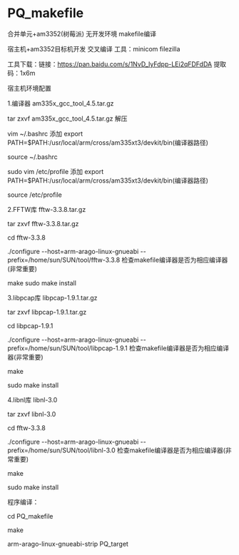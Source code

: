 # PQ_makefile
合并单元+am3352(树莓派)    无开发环境    makefile编译




  宿主机+am3352目标机开发  交叉编译  工具：minicom filezilla
  
  工具下载：链接：https://pan.baidu.com/s/1NvD_IyFdpp-LEi2qFDFdDA 提取码：1x6m 

宿主机环境配置

1.编译器 am335x_gcc_tool_4.5.tar.gz

   tar zxvf am335x_gcc_tool_4.5.tar.gz 解压
   
   vim ~/.bashrc   添加 export PATH=$PATH:/usr/local/arm/cross/am335xt3/devkit/bin(编译器路径)
   
   source ~/.bashrc
   
   sudo vim /etc/profile  添加 export PATH=$PATH:/usr/local/arm/cross/am335xt3/devkit/bin(编译器路径)
   
   source /etc/profile
   
2.FFTW库 fftw-3.3.8.tar.gz

   tar zxvf fftw-3.3.8.tar.gz
   
   cd fftw-3.3.8
   
   ./configure --host=arm-arago-linux-gnueabi --prefix=/home/sun/SUN/tool/fftw-3.3.8 检查makefile编译器是否为相应编译器(非常重要)
   
   
   make
   sudo make install
   
3.libpcap库 libpcap-1.9.1.tar.gz

   tar zxvf libpcap-1.9.1.tar.gz
   
   cd libpcap-1.9.1
   
   ./configure --host=arm-arago-linux-gnueabi --prefix=/home/sun/SUN/tool/libpcap-1.9.1 检查makefile编译器是否为相应编译器(非常重要)
   
   make
   
   sudo make install
   
4.libnl库 libnl-3.0

   tar zxvf libnl-3.0
   
   cd fftw-3.3.8
   
   ./configure --host=arm-arago-linux-gnueabi --prefix=/home/sun/SUN/tool/libnl-3.0 检查makefile编译器是否为相应编译器(非常重要)
   
   make
   
   sudo make install
   
程序编译：

   cd PQ_makefile
   
   make            
   
   arm-arago-linux-gnueabi-strip PQ_target
   
      
   
   
